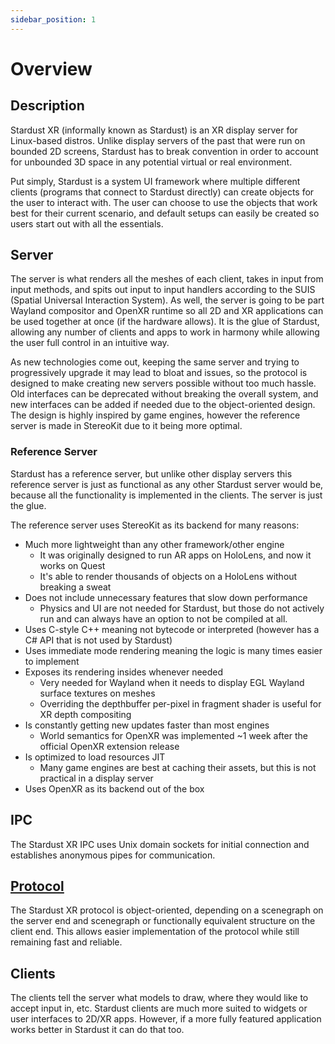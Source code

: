 ```yaml
---
sidebar_position: 1
---
```


# Overview

## Description
Stardust XR (informally known as Stardust) is an XR display server for Linux-based distros. Unlike display servers of the past that were run on bounded 2D screens, Stardust has to break convention in order to account for unbounded 3D space in any potential virtual or real environment.

Put simply, Stardust is a system UI framework where multiple different clients (programs that connect to Stardust directly) can create objects for the user to interact with. The user can choose to use the objects that work best for their current scenario, and default setups can easily be created so users start out with all the essentials.

## Server
The server is what renders all the meshes of each client, takes in input from input methods, and spits out input to input handlers according to the SUIS (Spatial Universal Interaction System). As well, the server is going to be part Wayland compositor and OpenXR runtime so all 2D and XR applications can be used together at once (if the hardware allows). It is the glue of Stardust, allowing any number of clients and apps to work in harmony while allowing the user full control in an intuitive way.

As new technologies come out, keeping the same server and trying to progressively upgrade it may lead to bloat and issues, so the protocol is designed to make creating new servers possible without too much hassle. Old interfaces can be deprecated without breaking the overall system, and new interfaces can be added if needed due to the object-oriented design. The design is highly inspired by game engines, however the reference server is made in StereoKit due to it being more optimal.

### Reference Server
Stardust has a reference server, but unlike other display servers this reference server is just as functional as any other Stardust server would be, because all the functionality is implemented in the clients. The server is just the glue.

The reference server uses StereoKit as its backend for many reasons:
- Much more lightweight than any other framework/other engine
  - It was originally designed to run AR apps on HoloLens, and now it works on Quest
  - It's able to render thousands of objects on a HoloLens without breaking a sweat
- Does not include unnecessary features that slow down performance
  - Physics and UI are not needed for Stardust, but those do not actively run and can always have an option to not be compiled at all.
- Uses C-style C++ meaning not bytecode or interpreted (however has a C# API that is not used by Stardust)
- Uses immediate mode rendering meaning the logic is many times easier to implement
- Exposes its rendering insides whenever needed
  - Very needed for Wayland when it needs to display EGL Wayland surface textures on meshes
  - Overriding the depthbuffer per-pixel in fragment shader is useful for XR depth compositing
- Is constantly getting new updates faster than most engines
  - World semantics for OpenXR was implemented ~1 week after the official OpenXR extension release
- Is optimized to load resources JIT
  - Many game engines are best at caching their assets, but this is not practical in a display server
- Uses OpenXR as its backend out of the box

## IPC
The Stardust XR IPC uses Unix domain sockets for initial connection and establishes anonymous pipes for communication.

## [Protocol](stardust-protocol/protocol.md)
The Stardust XR protocol is object-oriented, depending on a scenegraph on the server end and scenegraph or functionally equivalent structure on the client end. This allows easier implementation of the protocol while still remaining fast and reliable.

## Clients
The clients tell the server what models to draw, where they would like to accept input in, etc. Stardust clients are much more suited to widgets or user interfaces to 2D/XR apps. However, if a more fully featured application works better in Stardust it can do that too.